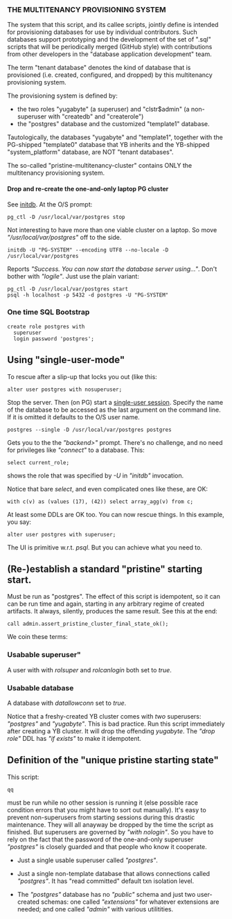 ### THE MULTITENANCY PROVISIONING SYSTEM

  The system that this script, and its callee scripts, jointly define is intended
  for provisioning databases for use by individual contributors. Such databases
  support prototyping and the development of the set of ".sql" scripts that will
  be periodically merged (GitHub style) with contributions from other developers
  in the "database application development" team.

  The term "tenant database" denotes the kind of database that is provisioned (i.e.
  created, configured, and dropped) by this multitenancy provisioning system.

The provisioning system is defined by:

- the two roles "yugabyte" (a superuser) and "clstr$admin" (a non-superuser  with "createdb" and "createrole")
- the "postgres" database and the customized "template1" database.

Tautologically, the databases "yugabyte" and "template1", together with the PG-shipped "template0" database that YB inherits and the YB-shipped "system_platform" database, are NOT "tenant databases".

The so-called "pristine-multitenancy-cluster" contains ONLY the multitenancy provisioning system.

#### Drop and re-create the one-and-only laptop PG cluster

See [initdb](www.postgresql.org/docs/current/app-initdb.html). At the O/S prompt:

```
pg_ctl -D /usr/local/var/postgres stop
```
Not interesting to have more than one viable cluster on a laptop. So move _"/usr/local/var/postgres"_ off to the side.

```
initdb -U "PG-SYSTEM" --encoding UTF8 --no-locale -D /usr/local/var/postgres
```

Reports _"Success. You can now start the database server using..."_. Don't bother with _"logile"_. Just use the plain variant:

```
pg_ctl -D /usr/local/var/postgres start
psql -h localhost -p 5432 -d postgres -U "PG-SYSTEM"
```
### One time SQL Bootstrap

```
create role postgres with
  superuser
  login password 'postgres';
```

## Using "single-user-mode"

To rescue after a slip-up that locks you out (like this:

```
alter user postgres with nosuperuser;
```

Stop the server. Then (on PG) start a [single-user session](https://www.postgresql.org/docs/current/app-postgres.html#APP-POSTGRES-SINGLE-USER). Specify the name of the database to be accessed as the last argument on the command line. If it is omitted it defaults to the O/S user name.

```
postgres --single -D /usr/local/var/postgres postgres
```

Gets you to the the _"backend>"_ prompt. There's no challenge, and no need for privileges like _"connect"_ to a database. This:

```
select current_role;
```

shows the role that was specified by _-U_ in _"initdb"_ invocation.

Notice that bare _select_, and even complicated ones like these, are OK:

```
with c(v) as (values (17), (42)) select array_agg(v) from c;
```

At least some DDLs are OK too. You can now rescue things. In this example, you say:

```
alter user postgres with superuser;
```

The UI is primitive w.r.t. _psql_. But you can achieve what you need to.

## (Re-)establish a standard "pristine" starting start.

Must be run as "postgres". The effect of this script is idempotent, so it can can be run time and again, starting in any arbitrary regime of created artifacts. It always, silently, produces the same result. See this at the end:

```
call admin.assert_pristine_cluster_final_state_ok();
```

We coin these terms:

### Usabable superuser"

A user with with _rolsuper_ and _rolcanlogin_ both set to _true_.

### Usabable database

A database with _datallowconn_ set to _true_.

Notice that a freshy-created YB cluster comes with _two_ superusers: _"postgres"_ and _"yugabyte"_. This is bad practice. Run this script immediately after creating a YB cluster. It will drop the offending _yugabyte_. The _"drop role"_ DDL has _"if exists"_ to make it idempotent.

## Definition of the "unique pristine starting state"

This script:

```
qq
```

must be run while no other session is running it (else possible race condition errors that you might have to sort out manually). It's easy to prevent non-superusers from starting sessions during this drastic maintenance. They will all anayway be dropped by the time the script as finished. But superusers are governed by _"with nologin"_. So you have to rely on the fact that the password of the one-and-only superuser _"postgres"_ is closely guarded and that people who know it cooperate.

- Just a single usable superuser called _"postgres"_.

- Just a single non-template database that allows connections called _"postgres"_.
    It has "read committed" default txn isolation level.

* The _"postgres"_ database has no _"public"_ schema and just two user-created schemas: one called _"extensions"_ for whatever extensions are needed; and one called _"admin"_ with various utilitities.
